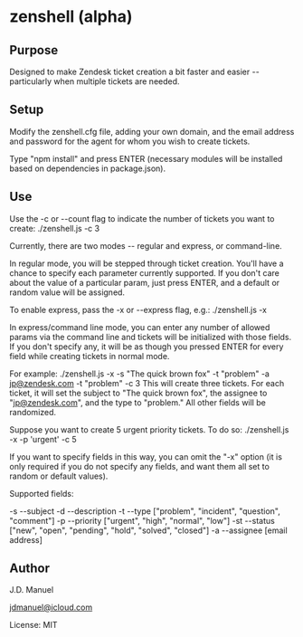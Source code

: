 # zenshell (alpha) #

## Purpose ##

Designed to make Zendesk ticket creation a bit faster and easier -- particularly when multiple tickets are needed.

## Setup ##

Modify the zenshell.cfg file, adding your own domain, and the email address and password for the agent for whom you wish to create tickets.

Type "npm install" and press ENTER (necessary modules will be installed based on dependencies in package.json).

## Use ##

Use the -c or --count flag to indicate the number of tickets you want to create:
./zenshell.js -c 3

Currently, there are two modes -- regular and express, or command-line.

In regular mode, you will be stepped through ticket creation.  You'll have a chance to specify each parameter currently supported.
If you don't care about the value of a particular param, just press ENTER, and a default or random value will be assigned.

To enable express, pass the -x or --express flag, e.g.:
./zenshell.js -x

In express/command line mode, you can enter any number of allowed params via the command line and tickets will be initialized with those fields.
If you don't specify any, it will be as though you pressed ENTER for every field while creating tickets in normal mode.

For example:  ./zenshell.js -x -s "The quick brown fox" -t "problem" -a jp@zendesk.com -t "problem" -c 3
This will create three tickets.  For each ticket, it will set the subject to "The quick brown fox", the assignee to "jp@zendesk.com", and the type to "problem."  All other fields will be randomized.

Suppose you want to create 5 urgent priority tickets.  To do so:
./zenshell.js -x -p 'urgent' -c 5

If you want to specify fields in this way, you can omit the "-x" option (it is only required if you do not specify any fields, and want them all set to random or default values).

Supported fields:

-s  --subject
-d  --description
-t  --type ["problem", "incident", "question", "comment"]
-p  --priority ["urgent", "high", "normal", "low"]
-st --status ["new", "open", "pending", "hold", "solved", "closed"]
-a  --assignee [email address]

## Author ##

J.D. Manuel

jdmanuel@icloud.com

License: MIT


